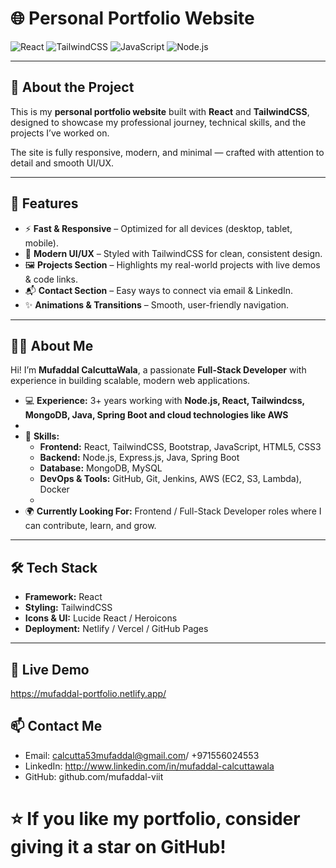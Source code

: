 # 🌐 Personal Portfolio Website  

![React](https://img.shields.io/badge/React-20232A?style=for-the-badge&logo=react&logoColor=61DAFB)
![TailwindCSS](https://img.shields.io/badge/Tailwind_CSS-38bdf8?style=for-the-badge&logo=tailwind-css&logoColor=white)
![JavaScript](https://img.shields.io/badge/JavaScript-f7df1e?style=for-the-badge&logo=javascript&logoColor=black)
![Node.js](https://img.shields.io/badge/Node.js-339933?style=for-the-badge&logo=nodedotjs&logoColor=white)

---

## 📖 About the Project  
This is my **personal portfolio website** built with **React** and **TailwindCSS**, designed to showcase my professional journey, technical skills, and the projects I’ve worked on.  

The site is fully responsive, modern, and minimal — crafted with attention to detail and smooth UI/UX.  

---

## 🚀 Features  
- ⚡ **Fast & Responsive** – Optimized for all devices (desktop, tablet, mobile).  
- 🎨 **Modern UI/UX** – Styled with TailwindCSS for clean, consistent design.  
- 🖼️ **Projects Section** – Highlights my real-world projects with live demos & code links.  
- 📬 **Contact Section** – Easy ways to connect via email & LinkedIn.  
- ✨ **Animations & Transitions** – Smooth, user-friendly navigation.  

---

## 🧑‍💻 About Me  
Hi! I’m **Mufaddal CalcuttaWala**, a passionate **Full-Stack Developer** with experience in building scalable, modern web applications. 
- 💻 **Experience:** 3+ years working with **Node.js, React, Tailwindcss, MongoDB, Java, Spring Boot and cloud technologies like AWS**
- 
- 🎯 **Skills:**  
  - **Frontend:** React, TailwindCSS, Bootstrap, JavaScript, HTML5, CSS3  
  - **Backend:** Node.js, Express.js, Java, Spring Boot  
  - **Database:** MongoDB, MySQL  
  - **DevOps & Tools:** GitHub, Git, Jenkins, AWS (EC2, S3, Lambda), Docker
  - 
- 🌍 **Currently Looking For:** Frontend / Full-Stack Developer roles where I can contribute, learn, and grow.  

---

## 🛠️ Tech Stack  
- **Framework:** React  
- **Styling:** TailwindCSS  
- **Icons & UI:** Lucide React / Heroicons  
- **Deployment:** Netlify / Vercel / GitHub Pages
 
---

## 🔗 Live Demo
https://mufaddal-portfolio.netlify.app/


## 📫 Contact Me

- Email: calcutta53mufaddal@gmail.com/ +971556024553
- LinkedIn: http://www.linkedin.com/in/mufaddal-calcuttawala
- GitHub: github.com/mufaddal-viit

# ⭐ If you like my portfolio, consider giving it a star on GitHub!
